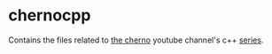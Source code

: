 # chernocpp
Contains the files related to [the cherno](https://www.youtube.com/c/TheChernoProject) youtube channel's c++ [series](https://www.youtube.com/playlist?list=PLlrATfBNZ98dudnM48yfGUldqGD0S4FFb).

